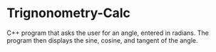 # Trignonometry-Calc
C++ program that asks the user for an angle, entered in radians. The program then displays the sine, cosine, and tangent of the angle.
